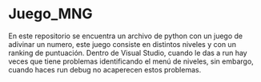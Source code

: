 # Juego_MNG
En este repositorio se encuentra un archivo de python con un juego de adivinar un numero, este juego consiste en distintos niveles y con un ranking de puntuación.
Dentro de Visual Studio, cuando le das a run hay veces que tiene problemas identificando el menú de niveles, sin embargo, cuando haces run debug no acaperecen estos problemas.
